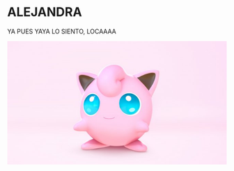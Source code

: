 # ALEJANDRA
YA PUES YAYA LO SIENTO, LOCAAAA


![](https://github.com/LISTERINE25/ALEJANDRA/blob/30cf2f869e680b96f23503ac6154c9c2b2927085/gigplop.jpg)
